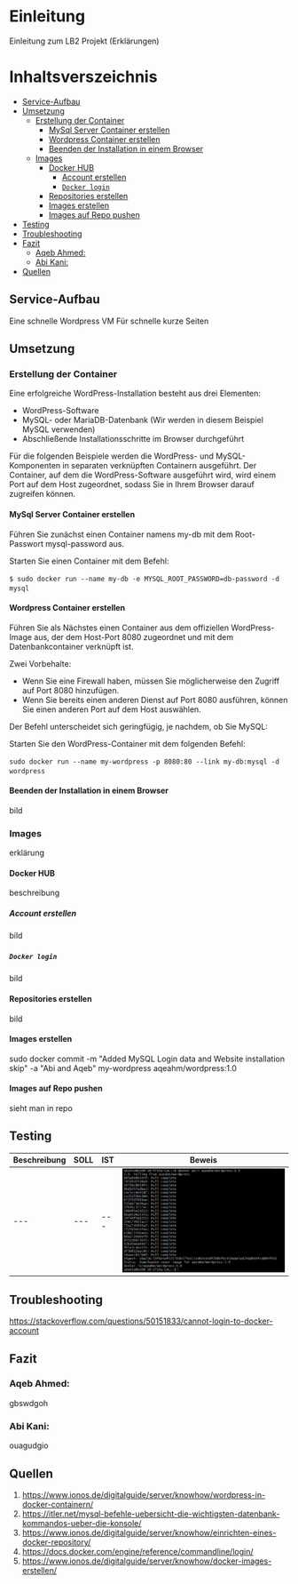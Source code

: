 # Einleitung <!-- omit in toc -->
Einleitung zum LB2 Projekt (Erklärungen)


# Inhaltsverszeichnis <!-- omit in toc -->
- [Service-Aufbau](#service-aufbau)
- [Umsetzung](#umsetzung)
  - [Erstellung der Container](#erstellung-der-container)
    - [MySql Server Container erstellen](#mysql-server-container-erstellen)
    - [Wordpress Container erstellen](#wordpress-container-erstellen)
    - [Beenden der Installation in einem Browser](#beenden-der-installation-in-einem-browser)
  - [Images](#images)
    - [Docker HUB](#docker-hub)
      - [Account erstellen](#account-erstellen)
      - [`Docker login`](#docker-login)
    - [Repositories erstellen](#repositories-erstellen)
    - [Images erstellen](#images-erstellen)
    - [Images auf Repo pushen](#images-auf-repo-pushen)
- [Testing](#testing)
- [Troubleshooting](#troubleshooting)
- [Fazit](#fazit)
  - [Aqeb Ahmed:](#aqeb-ahmed)
  - [Abi Kani:](#abi-kani)
- [Quellen](#quellen)

## Service-Aufbau 
Eine schnelle Wordpress VM 
Für schnelle kurze Seiten


## Umsetzung


### Erstellung der Container
Eine erfolgreiche WordPress-Installation besteht aus drei Elementen:

- WordPress-Software
- MySQL- oder MariaDB-Datenbank (Wir werden in diesem Beispiel MySQL verwenden)
- Abschließende Installationsschritte im Browser    durchgeführt

Für die folgenden Beispiele werden die WordPress- und MySQL-Komponenten in separaten verknüpften Containern ausgeführt. Der Container, auf dem die WordPress-Software ausgeführt wird, wird einem Port auf dem Host zugeordnet, sodass Sie in Ihrem Browser darauf zugreifen können.

#### MySql Server Container erstellen
Führen Sie zunächst einen Container namens my-db mit dem Root-Passwort mysql-password aus. 

Starten Sie einen Container mit dem Befehl:

 `$ sudo docker run --name my-db -e MYSQL_ROOT_PASSWORD=db-password -d mysql`

#### Wordpress Container erstellen
Führen Sie als Nächstes einen Container aus dem offiziellen WordPress-Image aus, der dem Host-Port 8080 zugeordnet und mit dem Datenbankcontainer verknüpft ist.

Zwei Vorbehalte:

- Wenn Sie eine Firewall haben, müssen Sie möglicherweise den Zugriff auf Port 8080 hinzufügen.
- Wenn Sie bereits einen anderen Dienst auf Port 8080 ausführen, können Sie einen anderen Port auf dem Host auswählen.

Der Befehl unterscheidet sich geringfügig, je nachdem, ob Sie MySQL:

Starten Sie den WordPress-Container mit dem folgenden Befehl:

`sudo docker run --name my-wordpress -p 8080:80 --link my-db:mysql -d wordpress`

#### Beenden der Installation in einem Browser
bild


### Images
erklärung
#### Docker HUB
beschreibung
##### Account erstellen
bild
##### `Docker login`
bild 
#### Repositories erstellen
bild


#### Images erstellen
sudo docker commit -m "Added MySQL Login data and Website installation skip" -a "Abi and Aqeb" my-wordpress aqeahm/wordpress:1.0
#### Images auf Repo pushen
sieht man in repo


## Testing
| Beschreibung  | SOLL | IST | Beweis |
|---|---|---|---|
| --- | --- | --- | <img src="./images/testing1.png"/> |

## Troubleshooting
https://stackoverflow.com/questions/50151833/cannot-login-to-docker-account



## Fazit 
### Aqeb Ahmed:
gbswdgoh

### Abi Kani:
ouagudgio


## Quellen
1. https://www.ionos.de/digitalguide/server/knowhow/wordpress-in-docker-containern/
2. https://itler.net/mysql-befehle-uebersicht-die-wichtigsten-datenbank-kommandos-ueber-die-konsole/
3. https://www.ionos.de/digitalguide/server/knowhow/einrichten-eines-docker-repository/
4. https://docs.docker.com/engine/reference/commandline/login/
5. https://www.ionos.de/digitalguide/server/knowhow/docker-images-erstellen/


